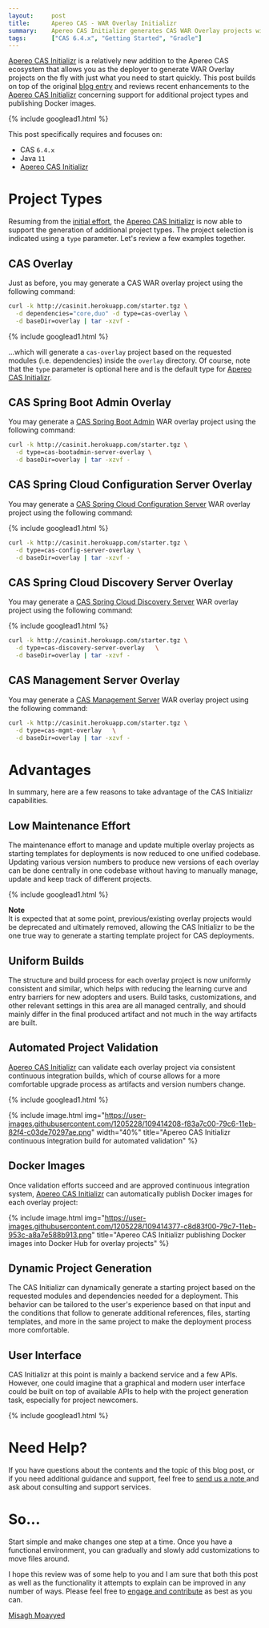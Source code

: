 ```yaml
---
layout:     post
title:      Apereo CAS - WAR Overlay Initializr
summary:    Apereo CAS Initializr generates CAS WAR Overlay projects with just what you need to start quickly and accelerate CAS development and deployments.
tags:       ["CAS 6.4.x", "Getting Started", "Gradle"]
---
```


[Apereo CAS Initializr][initializr] is a relatively new addition to the Apereo CAS ecosystem that allows you as the deployer to generate WAR Overlay projects on the fly with just what you need to start quickly. This post builds on top of the original [blog entry](/2020/11/14/cas63-cas-initializr/) and reviews recent enhancements to the [Apereo CAS Initializr][initializr] concerning support for additional project types and publishing Docker images.

{% include googlead1.html  %}

This post specifically requires and focuses on:

- CAS `6.4.x`
- Java `11`
- [Apereo CAS Initializr][initializr] 

# Project Types

Resuming from the [initial effort](/2020/11/14/cas63-cas-initializr/), the [Apereo CAS Initializr][initializr] is now able to support the generation of additional project types. The project selection is indicated using a `type` parameter. Let's review a few examples together.

## CAS Overlay

Just as before, you may generate a CAS WAR overlay project using the following command:

```bash
curl -k http://casinit.herokuapp.com/starter.tgz \
  -d dependencies="core,duo" -d type=cas-overlay \
  -d baseDir=overlay | tar -xzvf -
```

{% include googlead1.html  %}

...which will generate a `cas-overlay` project based on the requested modules (i.e. dependencies) inside the `overlay` directory. Of course, note that the `type` parameter is optional here and is the default type for [Apereo CAS Initializr][initializr].

## CAS Spring Boot Admin Overlay

You may generate a [CAS Spring Boot Admin](https://apereo.github.io/cas/6.4.x/monitoring/Configuring-Monitoring-Administration.html) WAR overlay project using the following command:

```bash
curl -k http://casinit.herokuapp.com/starter.tgz \
  -d type=cas-bootadmin-server-overlay \
  -d baseDir=overlay | tar -xzvf -
```

## CAS Spring Cloud Configuration Server Overlay

You may generate a [CAS Spring Cloud Configuration Server](https://apereo.github.io/cas/6.4.x/configuration/Configuration-Server-Management.html) WAR overlay project using the following command:

{% include googlead1.html  %}

```bash
curl -k http://casinit.herokuapp.com/starter.tgz \
  -d type=cas-config-server-overlay \
  -d baseDir=overlay | tar -xzvf -
```

## CAS Spring Cloud Discovery Server Overlay

You may generate a [CAS Spring Cloud Discovery Server](https://apereo.github.io/cas/6.4.x/installation/Service-Discovery-Guide-Eureka.html) WAR overlay project using the following command:

{% include googlead1.html  %}

```bash
curl -k http://casinit.herokuapp.com/starter.tgz \
  -d type=cas-discovery-server-overlay   \
  -d baseDir=overlay | tar -xzvf -
```

## CAS Management Server Overlay

You may generate a [CAS Management Server](https://apereo.github.io/cas/6.4.x/services/Installing-ServicesMgmt-Webapp.html) WAR overlay project using the following command:

```bash
curl -k http://casinit.herokuapp.com/starter.tgz \
  -d type=cas-mgmt-overlay   \
  -d baseDir=overlay | tar -xzvf -
```

# Advantages

In summary, here are a few reasons to take advantage of the CAS Initializr capabilities.

## Low Maintenance Effort

The maintenance effort to manage and update multiple overlay projects as starting templates for deployments is now reduced to one unified codebase. Updating various version numbers to produce new versions of each overlay can be done centrally in one codebase without having to manually manage, update and keep track of different projects.

{% include googlead1.html  %}

<div class="alert alert-info">
  <strong>Note</strong><br/>It is expected that at some point, previous/existing overlay projects would be deprecated and ultimately removed, allowing the CAS Initializr to be the one true way to generate a starting template project for CAS deployments.
</div>

## Uniform Builds

The structure and build process for each overlay project is now uniformly consistent and similar, which helps with reducing the learning curve and entry barriers for new adopters and users. Build tasks, customizations, and other relevant settings in this area are all managed centrally, and should mainly differ in the final produced artifact and not much in the way artifacts are built.

## Automated Project Validation

[Apereo CAS Initializr][initializr] can validate each overlay project via consistent continuous integration builds, which of course allows for a more comfortable upgrade process as artifacts and version numbers change.

{% include googlead1.html  %}

{% include image.html img="https://user-images.githubusercontent.com/1205228/109414208-f83a7c00-79c6-11eb-82f4-c03de70297ae.png"
width="40%" 
title="Apereo CAS Initializr continuous integration build for automated validation" %}

## Docker Images

Once validation efforts succeed and are approved continuous integration system, [Apereo CAS Initializr][initializr] can automatically publish Docker images for each overlay project:

{% include image.html img="https://user-images.githubusercontent.com/1205228/109414377-c8d83f00-79c7-11eb-953c-a8a7e588b913.png" 
title="Apereo CAS Initializr publishing Docker images into Docker Hub for overlay projects" %}

## Dynamic Project Generation

The CAS Initializr can dynamically generate a starting project based on the requested modules and dependencies needed for a deployment. This behavior can be tailored to the user's experience based on that input and the conditions that follow to generate additional references, files, starting templates, and more in the same project to make the deployment process more comfortable.

## User Interface

CAS Initializr at this point is mainly a backend service and a few APIs. However, one could imagine that a graphical and modern user interface could be built on top of available APIs to help with the project generation task, especially for project newcomers.

{% include googlead1.html  %}

# Need Help?

If you have questions about the contents and the topic of this blog post, or if you need additional guidance and support, feel free to [send us a note ](/#contact-section-header) and ask about consulting and support services.

# So...

Start simple and make changes one step at a time. Once you have a functional environment, you can gradually and slowly add customizations to move files around.

I hope this review was of some help to you and I am sure that both this post as well as the functionality it attempts to explain can be improved in any number of ways. Please feel free to [engage and contribute][contribguide] as best as you can.

[Misagh Moayyed](https://fawnoos.com)

[initializr]: https://casinit.herokuapp.com
[contribguide]: https://apereo.github.io/cas/developer/Contributor-Guidelines.html